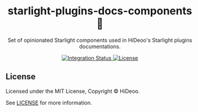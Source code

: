 <div align="center">
  <h1>starlight-plugins-docs-components 🧰</h1>
  <p>Set of opinionated Starlight components used in HiDeoo's Starlight plugins documentations.</p>
</div>

<div align="center">
  <a href="https://github.com/HiDeoo/starlight-plugins-docs-components/actions/workflows/integration.yml">
    <img alt="Integration Status" src="https://github.com/HiDeoo/starlight-plugins-docs-components/actions/workflows/integration.yml/badge.svg" />
  </a>
  <a href="https://github.com/HiDeoo/starlight-plugins-docs-components/blob/main/LICENSE">
    <img alt="License" src="https://badgen.net/github/license/HiDeoo/starlight-plugins-docs-components" />
  </a>
  <br />
</div>

## License

Licensed under the MIT License, Copyright © HiDeoo.

See [LICENSE](https://github.com/HiDeoo/starlight-plugins-docs-components/blob/main/LICENSE) for more information.
